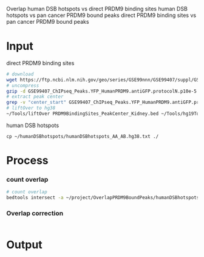 Overlap
human DSB hotspots vs direct PRDM9 binding sites
human DSB hotspots vs pan cancer PRDM9 bound peaks
direct PRDM9 binding sites vs pan cancer PRDM9 bound peaks
# Input 
direct PRDM9 binding sites
```bash
# download
wget https://ftp.ncbi.nlm.nih.gov/geo/series/GSE99nnn/GSE99407/suppl/GSE99407_ChIPseq_Peaks.YFP_HumanPRDM9.antiGFP.protocolN.p10e-5.sep250.Annotated.txt.gz
# uncompress
gzip -d GSE99407_ChIPseq_Peaks.YFP_HumanPRDM9.antiGFP.protocolN.p10e-5.sep250.Annotated.txt.gz
# extract peak center
grep -v "center_start" GSE99407_ChIPseq_Peaks.YFP_HumanPRDM9.antiGFP.protocolN.p10e-5.sep250.Annotated.txt | awk '{FS=OFS="\t"; print $1,$2,$3;}' > HEK293T_PRDM9Binding_PeakCenters.bed
# liftOver to hg38
~/Tools/liftOver PRDM9BindingSites_PeakCenter_Kidney.bed ~/Tools/hg19ToHg38.over.chain PRDM9BindingSites_PeakCenter_Kidney.hg38.bed unMapped
```
human DSB hotspots
```bahs
cp ~/humanDSBhotspots/humanDSBhotspots_AA_AB.hg38.txt ./
```

# Process
### count overlap
```bash
# count overlap
bedtools intersect -a ~/project/OverlapPRDM9BoundPeaks/humanDSBhotspots_AA_AB.hg38.txt.temp -b ~/project/OverlapPRDM9BoundPeaks/PRDM9BindingSites_PeakCenter_Kidney.hg38.bed.temp -u | wc -l
```
### Overlap correction
```bash

```
# Output
<!--stackedit_data:
eyJoaXN0b3J5IjpbMjI0Njk5MzY5LC01MjQzMjM2MDAsODc1OT
IxODUsLTEyOTQ1NjMyNzIsMzk1MTI4MTgxLC0xOTk1OTQ4NzYx
LDE5OTM2MTI1MiwxMDg1OTU2MjQ0XX0=
-->